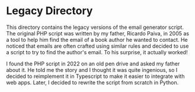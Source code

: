 # Legacy Directory
This directory contains the legacy versions of the email generator script. The original PHP script was written by my father, Ricardo Paiva, in 2005 as a tool to help him find the email of a book author he wanted to contact. He noticed that emails are often crafted using similar rules and decided to use a script to try to find the author's email. To his surprise, it actually worked!

I found the PHP script in 2022 on an old pen drive and asked my father about it. He told me the story and I thought it was quite ingenious, so I decided to reimplement it in Typescript to make it easier to integrate with web apps. Later, I decided to rewrite the script from scratch in Python.